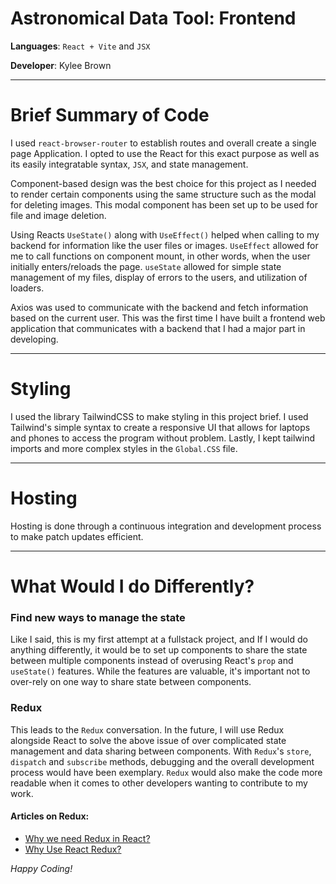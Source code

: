 # Astronomical Data Tool: Frontend

**Languages**: `React + Vite` and `JSX`

**Developer**: Kylee Brown

***

# Brief Summary of Code

I used `react-browser-router` to establish routes and overall create a single page Application. I opted to use the React for this exact purpose as well as its easily integratable syntax, `JSX`, and state management. 

Component-based design was the best choice for this project as I needed to render certain components using the same structure such as the modal for deleting images. This modal component has been set up to be used for file and image deletion. 

Using Reacts `UseState()` along with `UseEffect()` helped when calling to my backend for information like the user files or images. `UseEffect` allowed for me to call functions on component mount, in other words, when the user initially enters/reloads the page. `useState` allowed for simple state management of my files, display of errors to the users, and utilization of loaders. 


Axios was used to communicate with the backend and fetch information based on the current user. This was the first time I have built a frontend web application that communicates with a backend that I had a major part in developing.

***

# Styling

I used the library TailwindCSS to make styling in this project brief. I used Tailwind's simple syntax to create a responsive UI that allows for laptops and phones to access the program without problem. Lastly, I kept tailwind imports and more complex styles in the `Global.CSS` file.

*** 

# Hosting

Hosting is done through a continuous integration and development process to make patch updates efficient.

***

# What Would I do Differently?

### Find new ways to manage the state
Like I said, this is my first attempt at a fullstack project, and If I would do anything differently, it would be to set up components to share the state between multiple components instead of overusing React's `prop` and `useState()` features. While the features are valuable, it's important not to over-rely on one way to share state between components.

### Redux
This leads to the `Redux` conversation. In the future, I will use Redux alongside React to solve the above issue of over complicated state management and data sharing between components. With `Redux`'s `store`, `dispatch` and `subscribe` methods, debugging and the overall development process would have been exemplary. `Redux` would also make the code more readable when it comes to other developers wanting to contribute to my work.

#### Articles on Redux:
* [Why we need Redux in React?](https://www.geeksforgeeks.org/why-we-need-redux-in-react/)
* [Why Use React Redux?](https://react-redux.js.org/introduction/why-use-react-redux)

*Happy Coding!*
